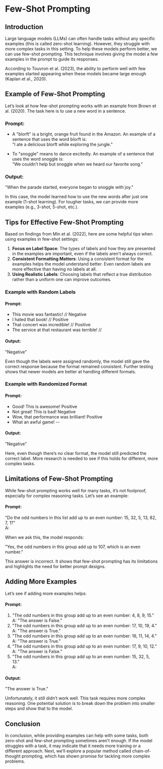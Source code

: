 # Few-Shot Prompting

## Introduction

Large language models (LLMs) can often handle tasks without any specific examples (this is called zero-shot learning). However, they struggle with more complex tasks in this setting. To help these models perform better, we can use few-shot prompting. This technique involves giving the model a few examples in the prompt to guide its responses.

According to Touvron et al. (2023), the ability to perform well with few examples started appearing when these models became large enough (Kaplan et al., 2020).

## Example of Few-Shot Prompting

Let’s look at how few-shot prompting works with an example from Brown et al. (2020). The task here is to use a new word in a sentence.

### Prompt:

- A "blorft" is a bright, orange fruit found in the Amazon. An example of a sentence that uses the word blorft is:  
  "I ate a delicious blorft while exploring the jungle."

- To "snoggle" means to dance excitedly. An example of a sentence that uses the word snoggle is:  
  "We couldn’t help but snoggle when we heard our favorite song."

### Output:

"When the parade started, everyone began to snoggle with joy."

In this case, the model learned how to use the new words after just one example (1-shot learning). For tougher tasks, we can provide more examples (e.g., 3-shot, 5-shot, etc.).

## Tips for Effective Few-Shot Prompting

Based on findings from Min et al. (2022), here are some helpful tips when using examples in few-shot settings:

1. **Focus on Label Space**: The types of labels and how they are presented in the examples are important, even if the labels aren't always correct.
2. **Consistent Formatting Matters**: Using a consistent format for the examples helps the model understand better. Even random labels are more effective than having no labels at all.
3. **Using Realistic Labels**: Choosing labels that reflect a true distribution rather than a uniform one can improve outcomes.

### Example with Random Labels

#### Prompt:

- This movie was fantastic! // Negative  
- I hated that book! // Positive  
- That concert was incredible! // Positive  
- The service at that restaurant was terrible! //

#### Output:

"Negative"

Even though the labels were assigned randomly, the model still gave the correct response because the format remained consistent. Further testing shows that newer models are better at handling different formats.

### Example with Randomized Format

#### Prompt:

- Good! This is awesome! Positive  
- Not great! This is bad! Negative  
- Wow, that performance was brilliant! Positive  
- What an awful game! --

#### Output:

"Negative"

Here, even though there’s no clear format, the model still predicted the correct label. More research is needed to see if this holds for different, more complex tasks.

## Limitations of Few-Shot Prompting

While few-shot prompting works well for many tasks, it’s not foolproof, especially for complex reasoning tasks. Let’s see an example:

#### Prompt:

"Do the odd numbers in this list add up to an even number: 15, 32, 5, 13, 82, 7, 1?"  
A:

When we ask this, the model responds:

"Yes, the odd numbers in this group add up to 107, which is an even number."

This answer is incorrect. It shows that few-shot prompting has its limitations and highlights the need for better prompt designs.

## Adding More Examples

Let’s see if adding more examples helps:

#### Prompt:

1. "The odd numbers in this group add up to an even number: 4, 8, 9, 15."  
   A: "The answer is False."  
2. "The odd numbers in this group add up to an even number: 17, 10, 19, 4."  
   A: "The answer is True."  
3. "The odd numbers in this group add up to an even number: 16, 11, 14, 4."  
   A: "The answer is True."  
4. "The odd numbers in this group add up to an even number: 17, 9, 10, 12."  
   A: "The answer is False."  
5. "The odd numbers in this group add up to an even number: 15, 32, 5, 13."  
   A:

#### Output:

"The answer is True."

Unfortunately, it still didn’t work well. This task requires more complex reasoning. One potential solution is to break down the problem into smaller steps and show that to the model.

## Conclusion

In conclusion, while providing examples can help with some tasks, both zero-shot and few-shot prompting sometimes aren’t enough. If the model struggles with a task, it may indicate that it needs more training or a different approach. Next, we’ll explore a popular method called chain-of-thought prompting, which has shown promise for tackling more complex problems.

